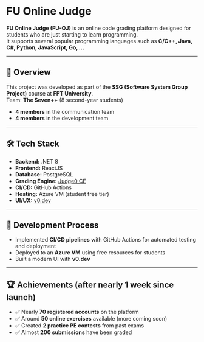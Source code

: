 # FU Online Judge

**FU Online Judge (FU-OJ)** is an online code grading platform designed for students who are just starting to learn programming.  
It supports several popular programming languages such as **C/C++, Java, C#, Python, JavaScript, Go, ...**

---

## 📖 Overview

This project was developed as part of the **SSG (Software System Group Project)** course at **FPT University**.  
Team: **The Seven++** (8 second-year students)  
- **4 members** in the communication team  
- **4 members** in the development team  

---

## 🛠️ Tech Stack

- **Backend:** .NET 8  
- **Frontend:** ReactJS  
- **Database:** PostgreSQL  
- **Grading Engine:** [Judge0 CE](https://github.com/judge0/judge0)  
- **CI/CD:** GitHub Actions  
- **Hosting:** Azure VM (student free tier)  
- **UI/UX:** [v0.dev](https://v0.dev)  

---

## 🚀 Development Process
 
- Implemented **CI/CD pipelines** with GitHub Actions for automated testing and deployment  
- Deployed to an **Azure VM** using free resources for students  
- Built a modern UI with **v0.dev**  

---

## 🏆 Achievements (after nearly 1 week since launch)
- ✅ Nearly **70 registered accounts** on the platform  
- ✅ Around **50 online exercises** available (more coming soon)  
- ✅ Created **2 practice PE contests** from past exams  
- ✅ Almost **200 submissions** have been graded  
